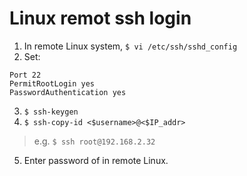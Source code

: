 # Linux remot ssh login
1. In remote Linux system, `$ vi /etc/ssh/sshd_config`
2. Set:
``` vim
Port 22
PermitRootLogin yes
PasswordAuthentication yes
```
3. `$ ssh-keygen`
4. `$ ssh-copy-id <$username>@<$IP_addr>`
> e.g. `$ ssh root@192.168.2.32`
5. Enter password of <username> in remote Linux.
